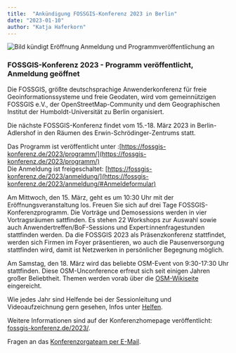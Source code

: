 ```yaml
---
title:  "Ankündigung FOSSGIS-Konferenz 2023 in Berlin"
date: "2023-01-10"
author: "Katja Haferkorn"
---
```


![Bild kündigt Eröffnung Anmeldung und Programmveröffentlichung an](/news/images/2023-01-10_Vereinsnews_Anmeldung-Programmveröffentlichung.png "Bild kündigt Eröffnung Anmeldung und Programmveröffentlichung an") 


### FOSSGIS-Konferenz 2023 - Programm veröffentlicht, Anmeldung geöffnet

Die FOSSGIS, größte deutschsprachige Anwenderkonferenz für freie Geoinformationssysteme und freie Geodaten, wird vom gemeinnützigen FOSSGIS e.V., der OpenStreetMap-Community und dem Geographischen Institut der Humboldt-Universität zu Berlin organisiert.

Die nächste FOSSGIS-Konferenz findet vom 15.-18. März 2023 in Berlin-Adlershof in den Räumen des Erwin-Schrödinger-Zentrums statt.


Das Programm ist veröffentlicht unter :[https://fossgis-konferenz.de/2023/programm/](https://fossgis-konferenz.de/2023/programm/)  
Die Anmeldung ist freigeschaltet: [https://fossgis-konferenz.de/2023/anmeldung/](https://fossgis-konferenz.de/2023/anmeldung/#Anmeldeformular)

Am Mittwoch, den 15. März, geht es um 10:30 Uhr mit der Eröffnungsveranstaltung los.
Freuen Sie sich auf drei Tage FOSSGIS-Konferenzprogramm. Die Vorträge und Demosessions werden in vier Vortragsräumen sattfinden. Es stehen 22 Workshops zur Auswahl sowie auch Anwendertreffen/BoF-Sessions und Expert:innenfragestunden stattfinden werden.
Da die FOSSGIS 2023 als Präsenzkonferenz stattfindet, werden sich Firmen im Foyer präsentieren, wo auch die Pausenversorgung stattfinden wird, damit ist Netzwerken in persönlicher Begegnung möglich. 

Am Samstag, den 18. März wird das beliebte OSM-Event von 9:30-17:30 Uhr stattfinden. Diese OSM-Unconference erfreut sich seit einigen Jahren großer Beliebtheit. Themen werden vorab über die [OSM-Wikiseite](https://wiki.openstreetmap.org/wiki/FOSSGIS_2023/OSM-Samstag) eingereicht.

Wie jedes Jahr sind Helfende bei der Sessionleitung und Videoaufzeichnung gern gesehen, Infos unter [Helfen](https://fossgis-konferenz.de/2023/helfen/). 

Weitere Informationen sind auf der Konferenzhomepage veröffentlicht: [fossgis-konferenz.de/2023/](https://fossgis-konferenz.de/2023/).

Fragen an das [Konferenzorgateam per E-Mail](mailto:konferenz-orga@fossgis.de).


